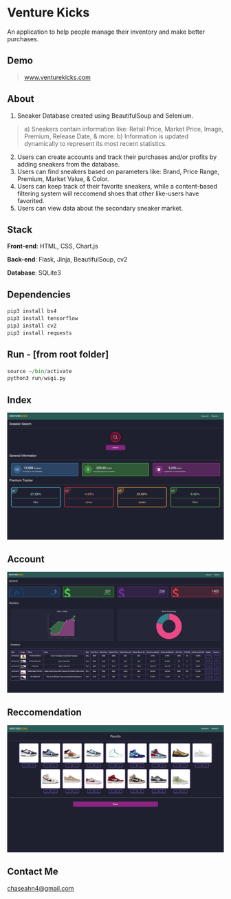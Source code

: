 # Venture Kicks
An application to help people manage their inventory and make better purchases. 

## Demo
> www.venturekicks.com

## About
1. Sneaker Database created using BeautifulSoup and Selenium.
>a) Sneakers contain information like: Retail Price, Market Price, Image, Premium, Release Date, & more.
>b) Information is updated dynamically to represent its most recent statistics. 
2. Users can create accounts and track their purchases and/or profits by adding sneakers from the database. 
3. Users can find sneakers based on parameters like: Brand, Price Range, Premium, Market Value, & Color. 
4. Users can keep track of their favorite sneakers, while a content-based filtering system will reccomend shoes that other  like-users have favorited. 
5. Users can view data about the secondary sneaker market. 

## Stack
**Front-end**: HTML, CSS, Chart.js

**Back-end**: Flask, Jinja, BeautifulSoup, cv2

**Database**: SQLite3

## Dependencies
```python
pip3 install bs4
pip3 install tensorflow
pip3 install cv2
pip3 install requests
```

## Run - [from root folder]
```python
source ~/bin/activate
python3 run/wsgi.py
```

## Index
![](images/index.png)

## Account
![](images/account_.png)

## Reccomendation
![](images/finder.png)

## Contact Me
chaseahn4@gmail.com